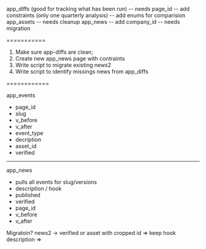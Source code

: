 app_diffs (good for tracking what has been run)
-- needs page_id
-- add constraints (only one quarterly analysis)
-- add enums for comparision
app_assets
-- needs cleanup
app_news 
-- add company_id
-- needs migration


===========

1. Make sure app-diffs are clean; 
2. Create new app_news page with contraints
3. Write script to migrate existing news2 
4. Write script to identify missings news from app_diffs


============

app_events
- page_id
- slug
- v_before 
- v_after 
- event_type 
- decription
- asset_id
- verified 

---

app_news

- pulls all events for slug/versions
- description / hook
- published
- verified
- page_id
- v_before
- v_after





Migratoin?
news2 
-> verified or asset with cropped id 
=> keep hook description
=> 




